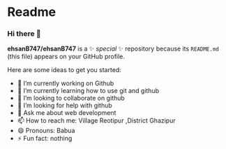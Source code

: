 # Readme


### Hi there 👋 

**ehsanB747/ehsanB747** is a ✨ _special_ ✨ repository because its `README.md` (this file) appears on your GitHub profile.

Here are some ideas to get you started:


- 🔭 I’m currently working on Github
- 🌱 I’m currently learning how to use git and github
- 👯 I’m looking to collaborate on github
- 🤔 I’m looking for help with github
- 💬 Ask me about web development
- 📫 How to reach me: Village Reotipur ,District Ghazipur
- 😄 Pronouns: Babua 
- ⚡ Fun fact: nothing 


